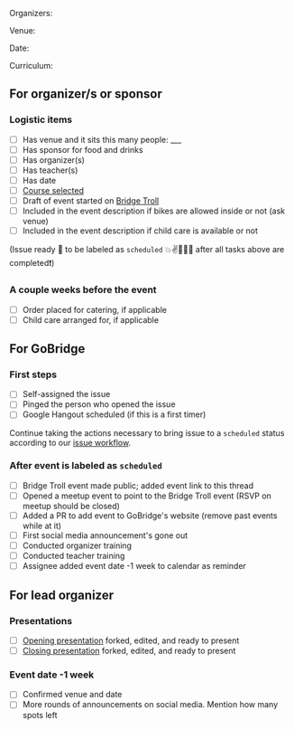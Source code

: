 Organizers:

Venue:

Date:

Curriculum:

## For organizer/s or sponsor
### Logistic items
- [ ] Has venue and it sits this many people: ___
- [ ] Has sponsor for food and drinks
- [ ] Has organizer(s)
- [ ] Has teacher(s)
- [ ] Has date
- [ ] [Course selected](https://github.com/gobridge/workshops/blob/master/available_courses.md#course-descriptions-and-corresponding-levels)
- [ ] Draft of event started on [Bridge Troll](https://www.bridgetroll.org/events)
- [ ] Included in the event description if bikes are allowed inside or not (ask venue)
- [ ] Included in the event description if child care is available or not

(Issue ready :dart: to be labeled as `scheduled` :boom::v::tada::balloon::rocket: after all tasks above are completed:exclamation:)

### A couple weeks before the event
- [ ] Order placed for catering, if applicable
- [ ] Child care arranged for, if applicable

## For GoBridge
### First steps
- [ ] Self-assigned the issue
- [ ] Pinged the person who opened the issue
- [ ] Google Hangout scheduled (if this is a first timer)

Continue taking the actions necessary to bring issue to a `scheduled` status according to our [issue workflow](https://github.com/gobridge/workshops/blob/master/issue_workflow.md).

### After event is labeled as `scheduled`
- [ ] Bridge Troll event made public; added event link to this thread
- [ ] Opened a meetup event to point to the Bridge Troll event (RSVP on meetup should be closed)
- [ ] Added a PR to add event to GoBridge's website (remove past events while at it)
- [ ] First social media announcement's gone out
- [ ] Conducted organizer training
- [ ] Conducted teacher training
- [ ] Assignee added event date -1 week to calendar as reminder

## For lead organizer
### Presentations
- [ ] [Opening presentation](https://github.com/gobridge/workshop-material/blob/master/organizer-welcome.slide) forked, edited, and ready to present
- [ ] [Closing presentation](https://github.com/gobridge/workshop-material/blob/master/organizer-closing.slide) forked, edited, and ready to present

### Event date -1 week
- [ ] Confirmed venue and date
- [ ] More rounds of announcements on social media. Mention how many spots left
